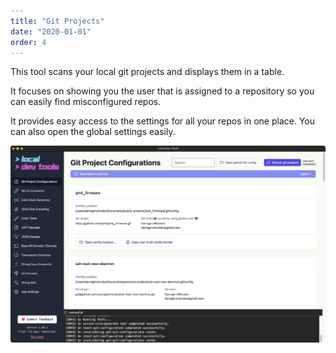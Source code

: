 ```yaml
---
title: "Git Projects"
date: "2020-01-01"
order: 4
---
```


This tool scans your local git projects and displays them in a table.

It focuses on showing you the user that is assigned to a repository so you can easily find misconfigured repos.

It provides easy access to the settings for all your repos in one place. You can also open the global settings easily.

![git projects](images/git_projects.png)
